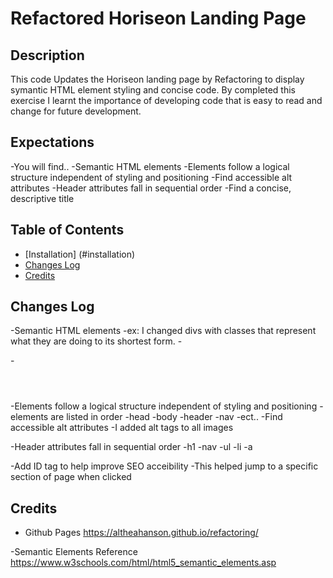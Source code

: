 # Refactored Horiseon Landing Page

## Description
This code Updates the Horiseon landing page by Refactoring to display symantic HTML element styling and concise code.
By completed this exercise I learnt the importance of developing code that is easy to read and change for future development.


## Expectations
-You will find..
    -Semantic HTML elements
    -Elements follow a logical structure independent of styling and positioning
    -Find accessible alt attributes
    -Header attributes fall in sequential order
    -Find a concise, descriptive title

## Table of Contents
- [Installation] (#installation)
- [Changes Log](#changes-log)
- [Credits](#credits)

## Changes Log
-Semantic HTML elements
    -ex: I changed divs with classes that represent what they are doing to its shortest form.
        -<div class="header"> </div>
        -<header></header>
-Elements follow a logical structure independent of styling and positioning
    -elements are listed in order
        -head
        -body
        -header
        -nav
        -ect..
-Find accessible alt attributes
    -I added alt tags to all images

-Header attributes fall in sequential order
    -h1
    -nav
    -ul
    -li
    -a

-Add ID tag to help improve SEO acceibility 
    -This helped jump to a specific section of page when clicked    


## Credits
- Github Pages
https://altheahanson.github.io/refactoring/

-Semantic Elements Reference
https://www.w3schools.com/html/html5_semantic_elements.asp
